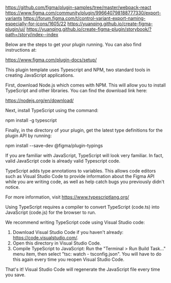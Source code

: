 https://github.com/figma/plugin-samples/tree/master/webpack-react
https://www.figma.com/community/plugin/996640798188777330/export-variants
https://forum.figma.com/t/control-variant-export-naming-especially-for-icons/1605/22
https://yuanqing.github.io/create-figma-plugin/ui/
https://yuanqing.github.io/create-figma-plugin/storybook/?path=/story/index--index

Below are the steps to get your plugin running. You can also find instructions at:

https://www.figma.com/plugin-docs/setup/

This plugin template uses Typescript and NPM, two standard tools in creating JavaScript applications.

First, download Node.js which comes with NPM. This will allow you to install TypeScript and other
libraries. You can find the download link here:

https://nodejs.org/en/download/

Next, install TypeScript using the command:

npm install -g typescript

Finally, in the directory of your plugin, get the latest type definitions for the plugin API by running:

npm install --save-dev @figma/plugin-typings

If you are familiar with JavaScript, TypeScript will look very familiar. In fact, valid JavaScript code
is already valid Typescript code.

TypeScript adds type annotations to variables. This allows code editors such as Visual Studio Code
to provide information about the Figma API while you are writing code, as well as help catch bugs
you previously didn't notice.

For more information, visit https://www.typescriptlang.org/

Using TypeScript requires a compiler to convert TypeScript (code.ts) into JavaScript (code.js)
for the browser to run.

We recommend writing TypeScript code using Visual Studio code:

1. Download Visual Studio Code if you haven't already: https://code.visualstudio.com/.
2. Open this directory in Visual Studio Code.
3. Compile TypeScript to JavaScript: Run the "Terminal > Run Build Task..." menu item,
   then select "tsc: watch - tsconfig.json". You will have to do this again every time
   you reopen Visual Studio Code.

That's it! Visual Studio Code will regenerate the JavaScript file every time you save.
